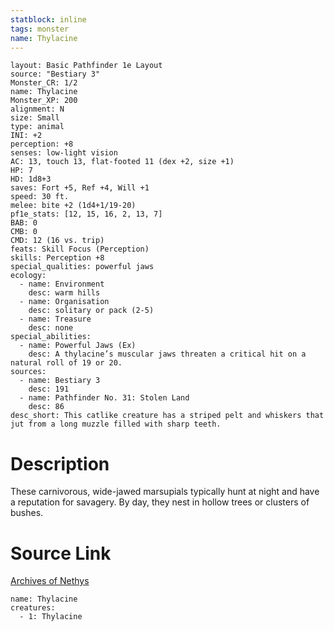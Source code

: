 ```yaml
---
statblock: inline
tags: monster
name: Thylacine
---
```

```statblock
layout: Basic Pathfinder 1e Layout
source: "Bestiary 3"
Monster_CR: 1/2
name: Thylacine
Monster_XP: 200
alignment: N
size: Small
type: animal
INI: +2
perception: +8
senses: low-light vision
AC: 13, touch 13, flat-footed 11 (dex +2, size +1)
HP: 7
HD: 1d8+3
saves: Fort +5, Ref +4, Will +1
speed: 30 ft.
melee: bite +2 (1d4+1/19-20)
pf1e_stats: [12, 15, 16, 2, 13, 7]
BAB: 0
CMB: 0
CMD: 12 (16 vs. trip)
feats: Skill Focus (Perception)
skills: Perception +8
special_qualities: powerful jaws
ecology:
  - name: Environment
    desc: warm hills
  - name: Organisation
    desc: solitary or pack (2-5)
  - name: Treasure
    desc: none
special_abilities:
  - name: Powerful Jaws (Ex)
    desc: A thylacine’s muscular jaws threaten a critical hit on a natural roll of 19 or 20.
sources:
  - name: Bestiary 3
    desc: 191
  - name: Pathfinder No. 31: Stolen Land
    desc: 86
desc_short: This catlike creature has a striped pelt and whiskers that jut from a long muzzle filled with sharp teeth.
```
# Description
These carnivorous, wide-jawed marsupials typically hunt at night and have a reputation for savagery. By day, they nest in hollow trees or clusters of bushes.
# Source Link
[Archives of Nethys](https://aonprd.com/MonsterDisplay.aspx?ItemName=Thylacine)
```encounter-table
name: Thylacine
creatures:
  - 1: Thylacine
```
